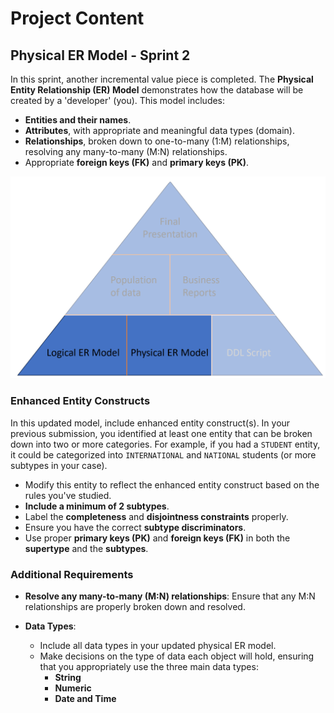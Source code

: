 # Project Content

## Physical ER Model - Sprint 2

In this sprint, another incremental value piece is completed. The **Physical Entity Relationship (ER) Model** demonstrates how the database will be created by a 'developer' (you). This model includes:

- **Entities and their names**.
- **Attributes**, with appropriate and meaningful data types (domain).
- **Relationships**, broken down to one-to-many (1:M) relationships, resolving any many-to-many (M:N) relationships.
- Appropriate **foreign keys (FK)** and **primary keys (PK)**.

![ER Diagram](sp2.png) 

### Enhanced Entity Constructs

In this updated model, include enhanced entity construct(s). In your previous submission, you identified at least one entity that can be broken down into two or more categories. For example, if you had a `STUDENT` entity, it could be categorized into `INTERNATIONAL` and `NATIONAL` students (or more subtypes in your case).

- Modify this entity to reflect the enhanced entity construct based on the rules you've studied.
- **Include a minimum of 2 subtypes**.
- Label the **completeness** and **disjointness constraints** properly.
- Ensure you have the correct **subtype discriminators**.
- Use proper **primary keys (PK)** and **foreign keys (FK)** in both the **supertype** and the **subtypes**.

### Additional Requirements

- **Resolve any many-to-many (M:N) relationships**: Ensure that any M:N relationships are properly broken down and resolved.
  
- **Data Types**: 
  - Include all data types in your updated physical ER model.
  - Make decisions on the type of data each object will hold, ensuring that you appropriately use the three main data types:
    - **String**
    - **Numeric**
    - **Date and Time**
